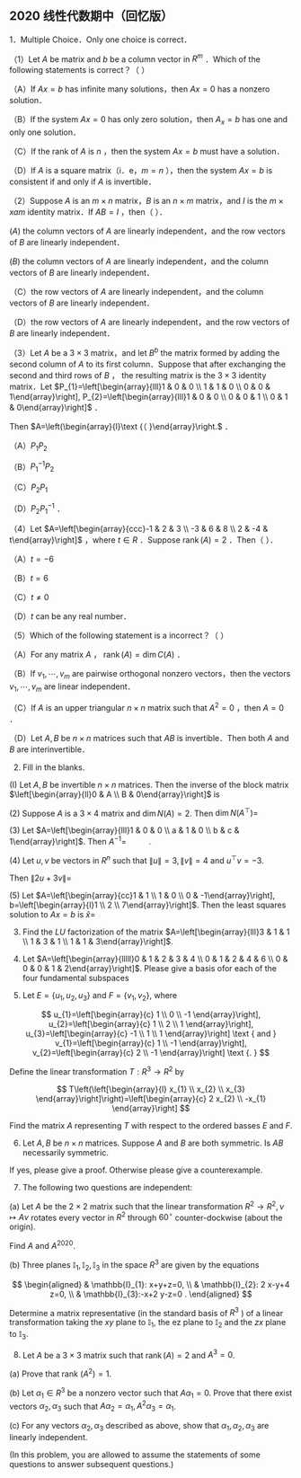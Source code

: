 ## 2020 线性代数期中（回忆版）

1．Multiple Choice．Only one choice is correct．

（1）Let $A$ be matrix and $b$ be a column vector in $R^{m}$ ．Which of the following statements is correct？（ ）

（A）If $A x=b$ has infinite many solutions，then $A x=0$ has a nonzero solution．

（B）If the system $A x=0$ has only zero solution，then $A_{x}=b$ has one and only one solution．

（C）If the rank of $A$ is $n$ ，then the system $A x=b$ must have a solution．

（D）If $A$ is a square matrix（i．e，$m=n$ ），then the system $A x=b$ is consistent if and only if $A$ is invertible．

（2）Suppose $A$ is an $m \times n$ matrix，$B$ is an $n \times m$ matrix，and $I$ is the $m \times x a m$ identity matrix．If $A B=I$ ，then（ ）．

$(A)$ the column vectors of $A$ are linearly independent，and the row vectors of $B$ are linearly independent．

$(B)$ the column vectors of $A$ are linearly independent，and the column vectors of $B$ are linearly independent．

（C）the row vectors of $A$ are linearly independent，and the column vectors of $B$ are linearly independent．

（D）the row vectors of $A$ are linearly independent，and the row vectors of $B$ are linearly independent．

（3）Let $A$ be a $3 \times 3$ matrix，and let $B^{b}$ the matrix formed by adding the second column of $A$ to its first column．Suppose that after exchanging the second and third rows of $B$ ， the resulting matrix is the $3 \times 3$ identity matrix．Let $P_{1}=\left[\begin{array}{lll}1 & 0 & 0 \\ 1 & 1 & 0 \\ 0 & 0 & 1\end{array}\right], P_{2}=\left[\begin{array}{lll}1 & 0 & 0 \\ 0 & 0 & 1 \\ 0 & 1 & 0\end{array}\right]$ ．

Then $A=\left(\begin{array}{l}\text {（ }\end{array}\right.$ ．

（A）$P_{1} P_{2}$

（B）$P_{1}^{-1} P_{2}$

（C）$P_{2} P_{1}$

（D）$P_{2} P_{1}^{-1}$ ．

（4）Let $A=\left[\begin{array}{ccc}-1 & 2 & 3 \\ -3 & 6 & 8 \\ 2 & -4 & t\end{array}\right]$ ，where $t \in R$ ．Suppose $\operatorname{rank}(A)=2$ ．Then（ ）．

（A）$t=-6$

（B）$t=6$

（C）$t \neq 0$

（D）$t$ can be any real number．

（5）Which of the following statement is a incorrect？（ ）

（A）For any matrix $A$ ， $\operatorname{rank}(A)=\operatorname{dim} C(A)$ ．

（B）If $v_{1}, \cdots, v_{m}$ are pairwise orthogonal nonzero vectors，then the vectors $v_{1}, \cdots, v_{m}$ are linear independent．

（C）If $A$ is an upper triangular $n \times n$ matrix such that $A^{2}=0$ ，then $A=0$ ．

（D）Let $A, B$ be $n \times n$ matrices such that $A B$ is invertible．Then both $A$ and $B$ are interinvertible．

2. Fill in the blanks.

(I) Let $A, B$ be invertible $n \times n$ matrices. Then the inverse of the block matrix $\left[\begin{array}{ll}0 & A \\ B & 0\end{array}\right]$ is $\qquad$

(2) Suppose $A$ is a $3 \times 4$ matrix and $\operatorname{dim} N(A)=2$. Then $\operatorname{dim} N\left(A^{\top}\right)=$ $\qquad$

(3) Let $A=\left[\begin{array}{lll}1 & 0 & 0 \\ a & 1 & 0 \\ b & c & 1\end{array}\right]$. Then $A^{-1}=$ $\qquad$ .

(4) Let $u, v$ be vectors in $R^{n}$ such that $\|u\|=3,\|v\|=4$ and $u^{\top} v=-3$.

Then $\|2 u+3 v\|=$

(5) Let $A=\left[\begin{array}{cc}1 & 1 \\ 1 & 0 \\ 0 & -1\end{array}\right], b=\left[\begin{array}{l}1 \\ 2 \\ 7\end{array}\right]$. Then the least squares solution to $A x=b$ is $\hat{x}=$ $\qquad$

3. Find the $L U$ factorization of the matrix $A=\left[\begin{array}{lll}3 & 1 & 1 \\ 1 & 3 & 1 \\ 1 & 1 & 3\end{array}\right]$.

4. Let $A=\left[\begin{array}{lllll}0 & 1 & 2 & 3 & 4 \\ 0 & 1 & 2 & 4 & 6 \\ 0 & 0 & 0 & 1 & 2\end{array}\right]$. Please give a basis ofor each of the four fundamental subspaces

5. Let $E=\left\{u_{1}, u_{2}, u_{3}\right\}$ and $F=\left\{v_{1}, v_{2}\right\}$, where

$$
u_{1}=\left[\begin{array}{c}
1 \\
0 \\
-1
\end{array}\right], u_{2}=\left[\begin{array}{c}
1 \\
2 \\
1
\end{array}\right], u_{3}=\left[\begin{array}{c}
-1 \\
1 \\
1
\end{array}\right] \text { and } v_{1}=\left[\begin{array}{c}
1 \\
-1
\end{array}\right], v_{2}=\left[\begin{array}{c}
2 \\
-1
\end{array}\right] \text {. }
$$

Define the linear transformation $T: R^{3} \rightarrow R^{2}$ by

$$
T\left(\left[\begin{array}{l}
x_{1} \\
x_{2} \\
x_{3}
\end{array}\right]\right)=\left[\begin{array}{c}
2 x_{2} \\
-x_{1}
\end{array}\right]
$$

Find the matrix $A$ representing $T$ with respect to the ordered basses $E$ and $F$.

6. Let $A, B$ be $n \times n$ matrices. Suppose $A$ and $B$ are both symmetric. Is $A B$ necessarily symmetric.

If yes, please give a proof. Otherwise please give a counterexample.

7. The following two questions are independent:

(a) Let $A$ be the $2 \times 2$ matrix such that the linear transformation $R^{2} \rightarrow R^{2}, \nu \mapsto A \nu$ rotates every vector in $R^{2}$ through $60^{\circ}$ counter-dockwise (about the origin).

Find $A$ and $A^{2020}$.

(b) Three planes $\mathbb{I}_{1}, \mathbb{I}_{2}, \mathbb{I}_{3}$ in the space $R^{3}$ are given by the equations

$$
\begin{aligned}
& \mathbb{I}_{1}: x+y+z=0, \\
& \mathbb{I}_{2}: 2 x-y+4 z=0, \\
& \mathbb{I}_{3}:-x+2 y-z=0 .
\end{aligned}
$$

Determine a matrix representative (in the standard basis of $R^{3}$ ) of a linear transformation taking the $x y$ plane to $\mathbb{I}_{1}$, the ez plane to $\mathbb{I}_{2}$ and the $z x$ plane to $\mathbb{I}_{3}$.

8. Let $A$ be a $3 \times 3$ matrix such that $\operatorname{rank}(A)=2$ and $A^{3}=0$.

(a) Prove that rank $\left(A^{2}\right)=1$.

(b) Let $\alpha_{1} \in R^{3}$ be a nonzero vector such that $A \alpha_{1}=0$. Prove that there exist vectors $\alpha_{2}, \alpha_{3}$ such that $A \alpha_{2}=\alpha_{1}, A^{2} \alpha_{3}=\alpha_{1}$.

(c) For any vectors $\alpha_{2}, \alpha_{3}$ described as above, show that $\alpha_{1}, \alpha_{2}, \alpha_{3}$ are linearly independent.

(In this problem, you are allowed to assume the statements of some questions to answer subsequent questions.)

